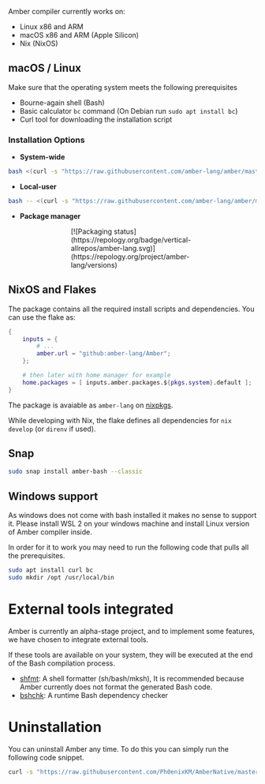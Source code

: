 Amber compiler currently works on:
- Linux x86 and ARM
- macOS x86 and ARM (Apple Silicon)
- Nix (NixOS)

## macOS / Linux

Make sure that the operating system meets the following prerequisites

- Bourne-again shell (Bash)
- Basic calculator `bc` command (On Debian run `sudo apt install bc`)
- Curl tool for downloading the installation script

### Installation Options
- **System-wide**
```bash
bash <(curl -s "https://raw.githubusercontent.com/amber-lang/amber/master/setup/install.sh")
```
- **Local-user**
```bash
bash -- <(curl -s "https://raw.githubusercontent.com/amber-lang/amber/master/setup/install.sh") --user 
```
- **Package manager**

<div style="width:250px;margin: 0 auto;">
[![Packaging status](https://repology.org/badge/vertical-allrepos/amber-lang.svg)](https://repology.org/project/amber-lang/versions)
</div>

## NixOS and Flakes

The package contains all the required install scripts and dependencies. You can use the flake as:

```nix
{
    inputs = {
        # ...
        amber.url = "github:amber-lang/Amber";
    };

    # then later with home manager for example
    home.packages = [ inputs.amber.packages.${pkgs.system}.default ];
}
```

The package is avaiable as `amber-lang` on [nixpkgs](https://github.com/NixOS/nixpkgs/pull/313774).

While developing with Nix, the flake defines all dependencies for `nix develop` (or `direnv` if used).

## Snap

```bash
sudo snap install amber-bash --classic
```

## Windows support

As windows does not come with bash installed it makes no sense to support it. Please install WSL 2 on your windows machine and install Linux version of Amber compiler inside.

In order for it to work you may need to run the following code that pulls all the prerequisites.

```sh
sudo apt install curl bc
sudo mkdir /opt /usr/local/bin
```

# External tools integrated

Amber is currently an alpha-stage project, and to implement some features, we have chosen to integrate external tools.

If these tools are available on your system, they will be executed at the end of the Bash compilation process.

* [shfmt](https://github.com/patrickvane/shfmt): A shell formatter (sh/bash/mksh), It is recommended because Amber currently does not format the generated Bash code.
* [bshchk](https://github.com/b1ek/bshchk): A runtime Bash dependency checker

# Uninstallation

You can uninstall Amber any time. To do this you can simply run the following code snippet.

```sh
curl -s "https://raw.githubusercontent.com/Ph0enixKM/AmberNative/master/setup/uninstall.sh" | bash
```

